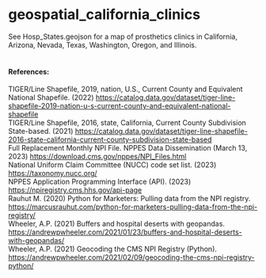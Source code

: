 # geospatial_california_clinics

See Hosp_States.geojson for a map of prosthetics clinics in California, Arizona, Nevada, Texas, Washington, Oregon, and Illinois.<br /> <br /> 




#### References:

TIGER/Line Shapefile, 2019, nation, U.S., Current County and Equivalent National Shapefile. (2022) https://catalog.data.gov/dataset/tiger-line-shapefile-2019-nation-u-s-current-county-and-equivalent-national-shapefile <br />
TIGER/Line Shapefile, 2016, state, California, Current County Subdivision State-based. (2021) https://catalog.data.gov/dataset/tiger-line-shapefile-2016-state-california-current-county-subdivision-state-based <br /> 
Full Replacement Monthly NPI File. NPPES Data Dissemination (March 13, 2023) https://download.cms.gov/nppes/NPI_Files.html <br /> 
National Uniform Claim Committee (NUCC) code set list. (2023) https://taxonomy.nucc.org/ <br /> 
NPPES Application Programming Interface (API). (2023) https://npiregistry.cms.hhs.gov/api-page <br /> 
Rauhut M. (2020) Python for Marketers: Pulling data from the NPI registry. https://marcusrauhut.com/python-for-marketers-pulling-data-from-the-npi-registry/ <br /> 
Wheeler, A.P. (2021) Buffers and hospital deserts with geopandas. https://andrewpwheeler.com/2021/01/23/buffers-and-hospital-deserts-with-geopandas/ <br /> 
Wheeler, A.P. (2021) Geocoding the CMS NPI Registry (Python). https://andrewpwheeler.com/2021/02/09/geocoding-the-cms-npi-registry-python/ <br /> 
